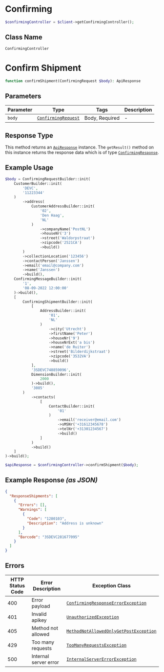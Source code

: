 # Confirming

```php
$confirmingController = $client->getConfirmingController();
```

## Class Name

`ConfirmingController`


# Confirm Shipment

```php
function confirmShipment(ConfirmingRequest $body): ApiResponse
```

## Parameters

| Parameter | Type | Tags | Description |
|  --- | --- | --- | --- |
| `body` | [`ConfirmingRequest`](../../doc/models/confirming-request.md) | Body, Required | - |

## Response Type

This method returns an [`ApiResponse`](../../doc/api-response.md) instance. The `getResult()` method on this instance returns the response data which is of type [`ConfirmingResponse`](../../doc/models/confirming-response.md).

## Example Usage

```php
$body = ConfirmingRequestBuilder::init(
    CustomerBuilder::init(
        'DEVC',
        '11223344'
    )
        ->address(
            CustomerAddressBuilder::init(
                '02',
                'Den Haag',
                'NL'
            )
                ->companyName('PostNL')
                ->houseNr('3')
                ->street('Waldorpstraat')
                ->zipcode('2521CA')
                ->build()
        )
        ->collectionLocation('123456')
        ->contactPerson('Janssen')
        ->email('email@company.com')
        ->name('Janssen')
        ->build(),
    ConfirmingMessageBuilder::init(
        '1',
        '08-09-2022 12:00:00'
    )->build(),
    [
        ConfirmingShipmentBuilder::init(
            [
                AddressBuilder::init(
                    '01',
                    'NL'
                )
                    ->city('Utrecht')
                    ->firstName('Peter')
                    ->houseNr('9')
                    ->houseNrExt('a bis')
                    ->name('de Ruiter')
                    ->street('Bilderdijkstraat')
                    ->zipcode('3532VA')
                    ->build()
            ],
            '3SDEVC748859096',
            DimensionBuilder::init(
                2000
            )->build(),
            '3085'
        )
            ->contacts(
                [
                    ContactBuilder::init(
                        '01'
                    )
                        ->email('receiver@email.com')
                        ->sMSNr('+31612345678')
                        ->telNr('+31301234567')
                        ->build()
                ]
            )
            ->build()
    ]
)->build();

$apiResponse = $confirmingController->confirmShipment($body);
```

## Example Response *(as JSON)*

```json
{
  "ResponseShipments": [
    {
      "Errors": [],
      "Warnings": [
        {
          "Code": "1280103",
          "Description": "Address is unknown"
        }
      ],
      "Barcode": "3SDEVC281677095"
    }
  ]
}
```

## Errors

| HTTP Status Code | Error Description | Exception Class |
|  --- | --- | --- |
| 400 | Error payload | [`ConfirmingResponseErrorException`](../../doc/models/confirming-response-error-exception.md) |
| 401 | Invalid apikey | [`UnauthorizedException`](../../doc/models/unauthorized-exception.md) |
| 405 | Method not allowed | [`MethodNotAllowedOnlyGetPostException`](../../doc/models/method-not-allowed-only-get-post-exception.md) |
| 429 | Too many requests | [`TooManyRequestsException`](../../doc/models/too-many-requests-exception.md) |
| 500 | Internal server error | [`InternalServerErrorException`](../../doc/models/internal-server-error-exception.md) |

